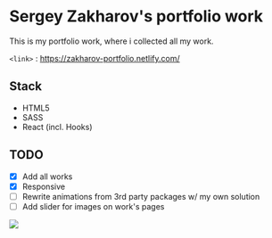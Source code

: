 # Sergey Zakharov's portfolio work

This is my portfolio work, where i collected all my work.

`<link>` : <https://zakharov-portfolio.netlify.com/>

## Stack

- HTML5
- SASS
- React (incl. Hooks)

## TODO

- [x] Add all works
- [x] Responsive
- [ ] Rewrite animations from 3rd party packages w/ my own solution
- [ ] Add slider for images on work's pages

![](https://res.cloudinary.com/multipleillusionsi/image/upload/v1575506194/portfolio_egve6u.jpg)
